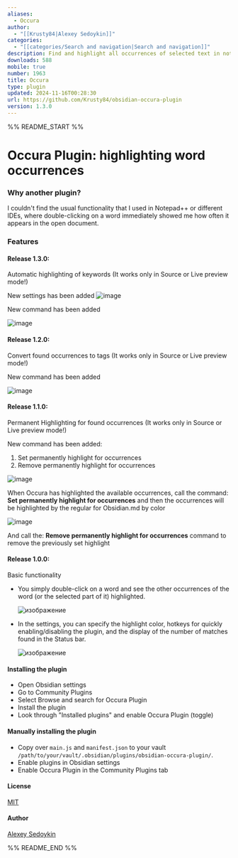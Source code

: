 ```yaml
---
aliases:
  - Occura
author:
  - "[[Krusty84|Alexey Sedoykin]]"
categories:
  - "[[categories/Search and navigation|Search and navigation]]"
description: Find and highlight all occurrences of selected text in notes, similar to Notepad++ or IDEs.
downloads: 588
mobile: true
number: 1963
title: Occura
type: plugin
updated: 2024-11-16T00:28:30
url: https://github.com/Krusty84/obsidian-occura-plugin
version: 1.3.0
---
```


%% README_START %%

# Occura Plugin: highlighting word occurrences

### Why another plugin?
I couldn't find the usual functionality that I used in Notepad++ or different IDEs, where double-clicking on a word immediately showed me how often it appears in the open document.

### Features
#### Release 1.3.0: 
Automatic highlighting of keywords (It works only in Source or Live preview mode!)

New settings has been added
![image](https://github.com/user-attachments/assets/3041fbf9-b258-421e-89aa-894bb025546e)

New command has been added

![image](https://github.com/user-attachments/assets/262ff0f5-bb12-4e13-880e-ffed812681bd)

#### Release 1.2.0:
Convert found occurrences to tags (It works only in Source or Live preview mode!)

New command has been added

![image](https://github.com/user-attachments/assets/d218a52d-3447-4676-baf1-9d7b5d212468)

#### Release 1.1.0:
Permanent Highlighting for found occurrences (It works only in Source or Live preview mode!)

New command has been added:

1. Set permanently highlight for occurrences
2. Remove permanently highlight for occurrences

![image](https://github.com/user-attachments/assets/93a04250-f060-437a-a887-31daa41abe80)

When Occura has highlighted the available occurrences, call the command: **Set permanently highlight for occurrences** and then the occurrences will be highlighted by the regular for Obsidian.md by color

![image](https://github.com/user-attachments/assets/1d638501-3477-4fe6-8166-48271c122520)


And call the: **Remove permanently highlight for occurrences** command to remove the previously set highlight

#### Release 1.0.0:
Basic functionality

- You simply double-click on a word and see the other occurrences of the word (or the selected part of it) highlighted.

  ![изображение](https://github.com/user-attachments/assets/164e0b3e-e02c-4903-abd5-a4006a931200)

- In the settings, you can specify the highlight color, hotkeys for quickly enabling/disabling the plugin, and the display of the number of matches found in the Status bar.

  ![изображение](https://github.com/user-attachments/assets/e6f33f63-a39b-4997-bae3-ba7cfa9c5b66)

#### Installing the plugin
- Open Obsidian settings
- Go to Community Plugins
- Select Browse and search for Occura Plugin
- Install the plugin
- Look through "Installed plugins" and enable Occura Plugin (toggle)


#### Manually installing the plugin
- Copy over `main.js` and `manifest.json` to your vault `/path/to/your/vault/.obsidian/plugins/obsidian-occura-plugin/`.
- Enable plugins in Obsidian settings
- Enable Occura Plugin in the Community Plugins tab

#### License
[MIT](https://choosealicense.com/licenses/mit/)

#### Author
[Alexey Sedoykin](https://www.linkedin.com/in/sedoykin/)

%% README_END %%